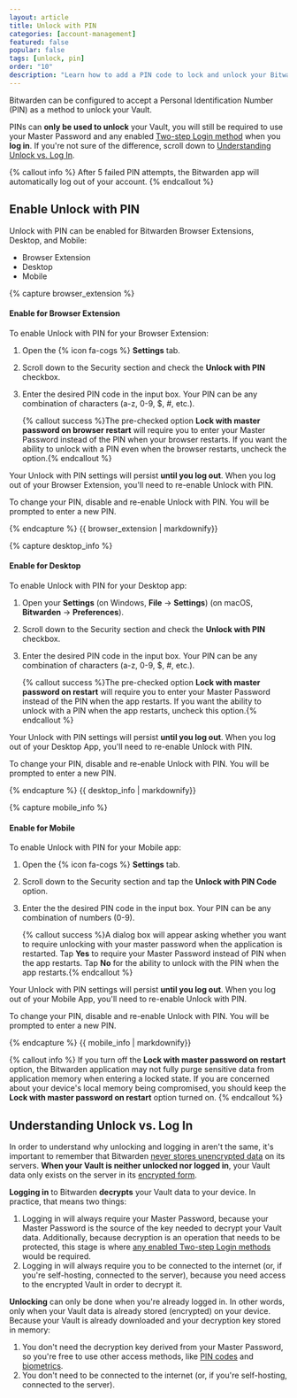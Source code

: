```yaml
---
layout: article
title: Unlock with PIN
categories: [account-management]
featured: false
popular: false
tags: [unlock, pin]
order: "10"
description: "Learn how to add a PIN code to lock and unlock your Bitwarden Vault."
---
```


Bitwarden can be configured to accept a Personal Identification Number (PIN) as a method to unlock your Vault.

PINs can **only be used to unlock** your Vault, you will still be required to use your Master Password and any enabled [Two-step Login method]({{site.baseurl}}/article/setup-two-step-login/) when you **log in**. If you're not sure of the difference, scroll down to [Understanding Unlock vs. Log In](#understanding-unlock-vs-log-in).

{% callout info %}
After 5 failed PIN attempts, the Bitwarden app will automatically log out of your account.
{% endcallout %}

## Enable Unlock with PIN

Unlock with PIN can be enabled for Bitwarden Browser Extensions, Desktop, and Mobile:


<ul class="nav nav-tabs" id="myTab" role="tablist">
  <li class="nav-item" role="presentation">
    <a class="nav-link active" id="betab" data-target="#browserextension" role="tab" aria-controls="browserextension" aria-selected="false">Browser Extension</a>
  </li>
  <li class="nav-item" role="presentation">
    <a class="nav-link" id="desktab" data-target="#desktop" role="tab" aria-controls="desktop" aria-selected="false">Desktop</a>
  </li>
  <li class="nav-item" role="presentation">
    <a class="nav-link" id="mobtab" data-target="#mobile" role="tab" aria-controls="mobile" aria-selected="false">Mobile</a>
  </li>
</ul>
<div class="tab-content" id="clientsContent">
  <div class="tab-pane show active" id="browserextension" role="tabpanel" aria-labelledby="betab">
{% capture browser_extension %}

#### Enable for Browser Extension

To enable Unlock with PIN for your Browser Extension:

1. Open the {% icon fa-cogs %} **Settings** tab.
2. Scroll down to the Security section and check the **Unlock with PIN** checkbox.
3. Enter the desired PIN code in the input box. Your PIN can be any combination of characters (a-z, 0-9, $, #, etc.).

   {% callout success %}The pre-checked option **Lock with master password on browser restart** will require you to enter your Master Password instead of the PIN when your browser restarts. If you want the ability to unlock with a PIN even when the browser restarts, uncheck the option.{% endcallout %}

Your Unlock with PIN settings will persist **until you log out**. When you log out of your Browser Extension, you'll need to re-enable Unlock with PIN.

To change your PIN, disable and re-enable Unlock with PIN. You will be prompted to enter a new PIN.

{% endcapture %}
{{ browser_extension | markdownify}}
  </div>
  <div class="tab-pane" id="desktop" role="tabpanel" aria-labelledby="desktab">
{% capture desktop_info %}

#### Enable for Desktop

To enable Unlock with PIN for your Desktop app:

1. Open your **Settings** (on Windows, **File** &rarr; **Settings**) (on macOS, **Bitwarden** &rarr; **Preferences**).
2. Scroll down to the Security section and check the **Unlock with PIN** checkbox.
3. Enter the desired PIN code in the input box. Your PIN can be any combination of characters (a-z, 0-9, $, #, etc.).

   {% callout success %}The pre-checked option **Lock with master password on restart** will require you to enter your Master Password instead of the PIN when the app restarts. If you want the ability to unlock with a PIN when the app restarts, uncheck this option.{% endcallout %}

Your Unlock with PIN settings will persist **until you log out**. When you log out of your Desktop App, you'll need to re-enable Unlock with PIN.

To change your PIN, disable and re-enable Unlock with PIN. You will be prompted to enter a new PIN.

{% endcapture %}
{{ desktop_info | markdownify}}
  </div>
  <div class="tab-pane" id="mobile" role="tabpanel" aria-labelledby="mobtab">
{% capture mobile_info %}

#### Enable for Mobile

To enable Unlock with PIN for your Mobile app:

1. Open the {% icon fa-cogs %} **Settings** tab.
2. Scroll down to the Security section and tap the **Unlock with PIN Code** option.
3. Enter the the desired PIN code in the input box. Your PIN can be any combination of numbers (0-9).

   {% callout success %}A dialog box will appear asking whether you want to require unlocking with your master password when the application is restarted. Tap **Yes** to require your Master Password instead of PIN when the app restarts. Tap **No** for the ability to unlock with the PIN when the app restarts.{% endcallout %}

Your Unlock with PIN settings will persist **until you log out**. When you log out of your Mobile App, you'll need to re-enable Unlock with PIN.

To change your PIN, disable and re-enable Unlock with PIN. You will be prompted to enter a new PIN.

{% endcapture %}
{{ mobile_info | markdownify}}
  </div>
</div>

{% callout info %}
If you turn off the **Lock with master password on restart** option, the Bitwarden application may not fully purge sensitive data from application memory when entering a locked state. If you are concerned about your device's local memory being compromised, you should keep the **Lock with master password on restart** option turned on.
{% endcallout %}

## Understanding Unlock vs. Log In

In order to understand why unlocking and logging in aren't the same, it's important to remember that Bitwarden [never stores unencrypted data]({{site.baseurl}}/article/vault-data/) on its servers. **When your Vault is neither unlocked nor logged in**, your Vault data only exists on the server in its [encrypted form]({{site.baseurl}}/article/what-encryption-is-used/).

**Logging in** to Bitwarden **decrypts** your Vault data to your device. In practice, that means two things:

1. Logging in will always require your Master Password, because your Master Password is the source of the key needed to decrypt your Vault data. Additionally, because decryption is an operation that needs to be protected, this stage is where [any enabled Two-step Login methods]({{site.baseurl}}/article/setup-two-step-login/) would be required.
2.  Logging in will always require you to be connected to the internet (or, if you're self-hosting, connected to the server), because you need access to the encrypted Vault in order to decrypt it.

**Unlocking** can only be done when you're already logged in. In other words, only when your Vault data is already stored (encrypted) on your device. Because your Vault is already downloaded and your decryption key stored in memory:

1. You don't need the decryption key derived from your Master Password, so you're free to use other access methods, like [PIN codes]({{site.baseurl}}/article/unlock-with-pin/) and [biometrics]({{site.baseurl}}/article/biometrics/).
2. You don't need to be connected to the internet (or, if you're self-hosting, connected to the server).
